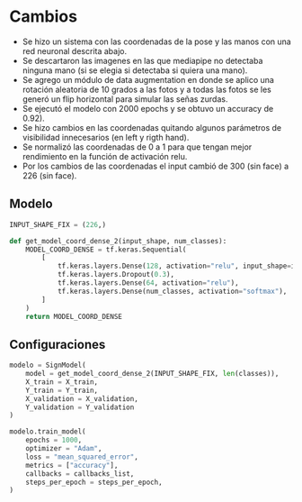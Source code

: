 # Cambios
- Se hizo un sistema con las coordenadas de la pose y las manos con una red neuronal descrita abajo.
- Se descartaron las imagenes en las que mediapipe no detectaba ninguna mano (si se elegia si detectaba si quiera una mano).
- Se agrego un módulo de data augmentation en donde se aplico una rotación aleatoria de 10 grados a las fotos y a todas las fotos se les generó un flip horizontal para simular las señas zurdas.
- Se ejecutó el modelo con 2000 epochs y se obtuvo un accuracy de 0.92).
- Se hizo cambios en las coordenadas quitando algunos parámetros de visibilidad innecesarios (en left y rigth hand).
- Se normalizó las coordenadas de 0 a 1 para que tengan mejor rendimiento en la función de activación relu.
- Por los cambios de las coordenadas el input cambió de 300 (sin face) a 226 (sin face).
## Modelo
```python
INPUT_SHAPE_FIX = (226,)

def get_model_coord_dense_2(input_shape, num_classes):
    MODEL_COORD_DENSE = tf.keras.Sequential(
        [
            tf.keras.layers.Dense(128, activation="relu", input_shape=input_shape),
            tf.keras.layers.Dropout(0.3),
            tf.keras.layers.Dense(64, activation="relu"),
            tf.keras.layers.Dense(num_classes, activation="softmax"),
        ]
    )
    return MODEL_COORD_DENSE
```
## Configuraciones
```python
modelo = SignModel(
    model = get_model_coord_dense_2(INPUT_SHAPE_FIX, len(classes)),
    X_train = X_train,
    Y_train = Y_train,
    X_validation = X_validation,
    Y_validation = Y_validation
)

modelo.train_model(
    epochs = 1000,
    optimizer = "Adam",
    loss = "mean_squared_error",
    metrics = ["accuracy"],
    callbacks = callbacks_list,
    steps_per_epoch = steps_per_epoch,
)
```